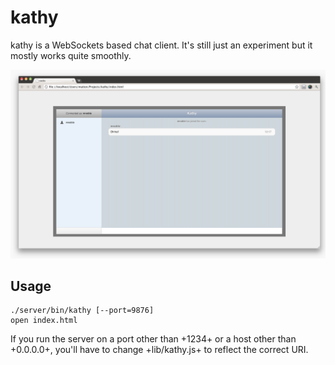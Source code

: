 kathy
=====

kathy is a WebSockets based chat client. It's still just an experiment
but it mostly works quite smoothly.

![screenshot](http://github.com/mnoble/kathy/raw/master/images/preview.png)

Usage
-----

    ./server/bin/kathy [--port=9876]
    open index.html

If you run the server on a port other than +1234+ or a host other than +0.0.0.0+, you'll have to change +lib/kathy.js+ to reflect the correct URI.